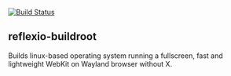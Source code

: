 
[![Build Status](https://snap-ci.com/hacktown/reflexio-buildroot/branch/master/build_image)](https://snap-ci.com/hacktown/reflexio-buildroot/branch/master)

## reflexio-buildroot ##

Builds linux-based operating system running a fullscreen, fast and lightweight WebKit on Wayland browser without X.
